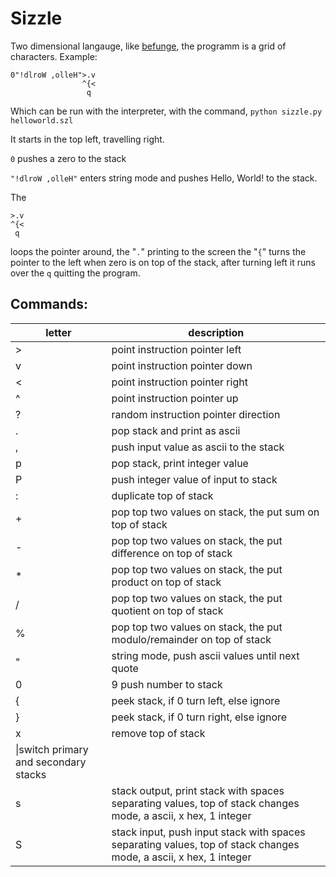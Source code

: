 # Sizzle

Two dimensional langauge, like [befunge](https://en.wikipedia.org/wiki/Esoteric_programming_language#Befunge), the programm is a grid of characters. Example:

```
0"!dlroW ,olleH">.v
                ^{<
                 q 

```

Which can be run with the interpreter, with the command, `python sizzle.py helloworld.szl`

It starts in the top left, travelling right.

`0` pushes a zero to the stack

`"!dlroW ,olleH"` enters string mode and pushes Hello, World! to the stack.



The

```
>.v
^{<
 q 
```
loops the pointer around, the "`.`" printing to the screen the "`{`" turns the pointer to the left when zero is on top of the stack, after turning left it runs over the `q` quitting the program.



## Commands:

|letter|description|
|------|-----------|
|>|point instruction pointer left|
|v|point instruction pointer down|
|<|point instruction pointer right|
|^|point instruction pointer up|
|?|random instruction pointer direction|
|.|pop stack and print as ascii|
|,|push input value as ascii to the stack|
|p|pop stack, print integer value|
|P|push integer value of input to stack|
|:|duplicate top of stack|
|+|pop top two values on stack, the put sum on top of stack|
|-|pop top two values on stack, the put difference on top of stack|
|\*|pop top two values on stack, the put product on top of stack|
|/|  pop top two values on stack, the put quotient on top of stack|
|%|pop top two values on stack, the put modulo/remainder on top of stack|
|"|string mode, push ascii values until next quote|
|0|9 push number to stack|
|{|peek stack, if 0 turn left, else ignore|
|}|peek stack, if 0 turn right, else ignore|
|x|remove top of stack|
|\\|switch primary and secondary stacks|
|s|stack output, print stack with spaces separating values, top of stack changes mode, a ascii, x hex, 1 integer|
|S|stack input, push input stack with spaces separating values, top of stack changes mode, a ascii, x hex, 1 integer|
